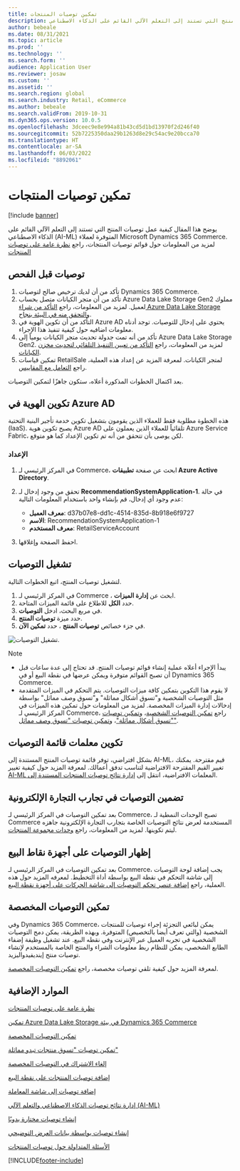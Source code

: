 ```yaml
---
title: تمكين توصيات المنتجات
description: يوضح هذا المقال كيفية عمل توصيات المنتج التي تستند إلى التعلم الآلي القائم على الذكاء الاصطناعي (AI-ML) المتوفرة لعملاء Microsoft Dynamics 365 Commerce.
author: bebeale
ms.date: 08/31/2021
ms.topic: article
ms.prod: ''
ms.technology: ''
ms.search.form: ''
audience: Application User
ms.reviewer: josaw
ms.custom: ''
ms.assetid: ''
ms.search.region: global
ms.search.industry: Retail, eCommerce
ms.author: bebeale
ms.search.validFrom: 2019-10-31
ms.dyn365.ops.version: 10.0.5
ms.openlocfilehash: 3dceec9e8e994a81b43cd5d1bd13970f2d246f40
ms.sourcegitcommit: 52b7225350daa29b1263d8e29c54ac9e20bcca70
ms.translationtype: HT
ms.contentlocale: ar-SA
ms.lasthandoff: 06/03/2022
ms.locfileid: "8892061"
---
```

# <a name="enable-product-recommendations"></a>تمكين توصيات المنتجات

[!include [banner](includes/banner.md)]

يوضح هذا المقال كيفية عمل توصيات المنتج التي تستند إلى التعلم الآلي القائم على الذكاء الاصطناعي (AI-ML) المتوفرة لعملاء Microsoft Dynamics 365 Commerce. لمزيد من المعلومات حول قوائم توصيات المنتجات، راجع [‏‫نظرة عامة على توصيات المنتجات‬](product-recommendations.md)

## <a name="recommendations-pre-check"></a>توصيات قبل الفحص

1. تأكد من أن لديك ترخيص صالح لتوصيات Dynamics 365 Commerce.
1. تأكد من أن متجر الكيانات متصل بحساب Azure Data Lake Storage Gen2 مملوك لعميل. لمزيد من المعلومات، راجع [التأكد من شراء Azure Data Lake Storage والتحقق منه في البيئة بنجاح](enable-ADLS-environment.md).
1. التأكد من أن تكوين الهوية في Azure AD يحتوي على إدخال للتوصيات. توجد أدناه معلومات اضافيه حول كيفية تنفيذ هذا الإجراء.
1. تأكد من أنه تمت جدولة تحديث متجر الكيانات يومياً إلى Azure Data Lake Storage Gen2. لمزيد من المعلومات، راجع [التأكد من تعيين التنفيذ التلقائي لتحديث مخزن الكيانات](../fin-ops-core/dev-itpro/data-entities/entity-store-data-lake.md).
1. تمكين قياسات RetailSale لمتجر الكيانات. لمعرفة المزيد عن إعداد هذه العملية، راجع [التعامل مع المقاييس](/dynamics365/ai/customer-insights/pm-measures).

بعد اكتمال الخطوات المذكورة أعلاه، ستكون جاهزًا لتمكين التوصيات.

## <a name="azure-ad-identity-configuration"></a>تكوين الهوية في Azure AD

هذه الخطوة مطلوبة فقط للعملاء الذين يقومون بتشغيل تكوين خدمة تأجير البنية التحتية (IaaS). يصبح تكوين هوية Azure AD تلقائياً للعملاء الذين يعملون على Azure Service Fabric، لكن يوصى بأن تتحقق من أنه تم تكوين الإعداد كما هو متوقع.

### <a name="setup"></a>الإعداد

1. في المركز الرئيسي لـ Commerce، ابحث عن صفحة **تطبيقات Azure Active Directory**.
1. تحقق من وجود إدخال لـ **RecommendationSystemApplication-1**. في حالة عدم وجود أي إدخال، قم بإنشاء واحد باستخدام المعلومات التالية:

    - **معرف العميل**: d37b07e8-dd1c-4514-835d-8b918e6f9727
    - **الاسم‏‎**: RecommendationSystemApplication-1
    - **معرف المستخدم**: RetailServiceAccount

1. احفظ الصفحة وإغلاقها. 

## <a name="turn-on-recommendations"></a>تشغيل التوصيات

لتشغيل توصيات المنتج‬، اتبع الخطوات التالية.

1. في المركز الرئيسي لـ Commerce ، ابحث عن **إدارة الميزات**.
1. حدد **الكل** للاطلاع على قائمة الميزات المتاحة. 
1. في مربع البحث، ادخل **التوصيات**.
1. حدد ميزة **توصيات المنتج**.
1. في جزء خصائص **توصيات المنتج** ، حدد **تمكين الآن**.

![تشغيل التوصيات.](./media/FeatureManagement_Recommendations.PNG)

> [!NOTE]
> - يبدأ الإجراء أعلاه عملية إنشاء قوائم توصيات المنتج. قد تحتاج إلى عدة ساعات قبل أن تصبح القوائم متوفرة ويمكن عرضها في نقطة البيع أو في Dynamics 365 Commerce.
> - لا يقوم هذا التكوين بتمكين كافة ميزات التوصيات. يتم التحكم في الميزات المتقدمة مثل التوصيات الشخصية و"تسوق أشكال مماثلة" و"تسوق وصف مماثل" بواسطة إدخالات إدارة الميزات المخصصة. لمزيد من المعلومات حول تمكين هذه الميزات في المركز الرئيسي لـ Commerce، راجع [تمكين التوصيات الشخصية](personalized-recommendations.md)، و[تمكين توصيات "تسوق أشكال مماثلة"](shop-similar-looks.md)، و[تمكين توصيات "تسوق وصف مماثل"](shop-similar-description.md).

## <a name="configure-recommendation-list-parameters"></a>تكوين معلمات قائمة التوصيات

بشكل افتراضي، توفر قائمة توصيات المنتج المستندة إلى AI-ML، قيم مقترحة. يمكنك تغيير القيم المقترحة الافتراضية لتناسب تدفق أعمالك. لمعرفة المزيد حول كيفية تغيير المعلمات الافتراضية، انتقل إلى [‏‫إدارة نتائج توصيات المنتجات المستندة إلى AI-ML‬](modify-product-recommendation-results.md).

## <a name="include-recommendations-in-e-commerce-experiences"></a>تضمين التوصيات في تجارب التجارة الإلكترونية

بعد تمكين التوصيات في المركز الرئيسي لـ Commerce، تصبح الوحدات النمطية لـ Commerce المستخدمة لعرض نتائج التوصيات الخاصة بتجارب التجارة الإلكترونية جاهزه ليتم تكوينها. لمزيد من المعلومات، راجع [وحدات مجموعة المنتجات](product-collection-module-overview.md).

## <a name="show-recommendations-on-pos-devices"></a>إظهار التوصيات على أجهزة نقاط البيع

بعد تمكين التوصيات في المركز الرئيسي لـ Commerce، يجب إضافة لوحة التوصيات إلى شاشة التحكم في نقطة البيع بواسطة أداة التخطيط. لمعرفه المزيد حول هذه العملية، راجع [إضافة عنصر تحكم التوصيات إلى شاشة الحركات على أجهزة نقطة البيع](add-recommendations-control-pos-screen.md). 

## <a name="enable-personalized-recommendations"></a>تمكين التوصيات المخصصة

وفي Dynamics 365 Commerce، يمكن لبائعي التجزئة إجراء توصيات للمنتجات الشخصية (والتي تعرف أيضا بالتخصيص) المتوفرة. وبهذه الطريقة، يمكن دمج التوصيات الشخصية في تجربه العميل عبر الإنترنت وفي نقطه البيع. عند تشغيل وظيفة إضفاء الطابع الشخصي، يمكن للنظام ربط معلومات الشراء والمنتج الخاصة بالمستخدم لإنشاء توصيات منتج إينديفيدواليزيد.

لمعرفة المزيد حول كيفية تلقي توصيات مخصصة، راجع [تمكين التوصيات المخصصة](personalized-recommendations.md).

## <a name="additional-resources"></a>الموارد الإضافية

[نظرة عامة على توصيات المنتجات](product-recommendations.md)

[تمكين Azure Data Lake Storage في بيئة Dynamics 365 Commerce](enable-adls-environment.md)

[تمكين التوصيات المخصصة](personalized-recommendations.md)

[تمكين توصيات "تسوق منتجات تبدو مماثلة"](shop-similar-looks.md)

[إلغاء الاشتراك في التوصيات المخصصة](personalization-gdpr.md)

[إضافة توصيات المنتجات على نقطة البيع](product.md)

[إضافة توصيات إلى شاشة المعاملة](add-recommendations-control-pos-screen.md)

[إدارة نتائج توصيات الذكاء الاصطناعي والتعلم الآلي (AI-ML)](modify-product-recommendation-results.md)

[إنشاء توصيات مختارة يدويًا](create-editorial-recommendation-lists.md)

[إنشاء توصيات بواسطة بيانات العرض التوضيحي](product-recommendations-demo-data.md)

[الأسئلة المتداولة حول توصيات المنتجات](faq-recommendations.md)



[!INCLUDE[footer-include](../includes/footer-banner.md)]
